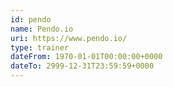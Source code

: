 ```yaml
---
id: pendo
name: Pendo.io
uri: https://www.pendo.io/
type: trainer
dateFrom: 1970-01-01T00:00:00+0000
dateTo: 2999-12-31T23:59:59+0000
---
```

